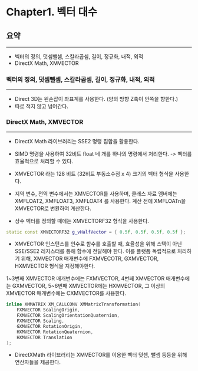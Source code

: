 # Chapter1. 벡터 대수

## 요약
-------------------------------------------------

* 벡터의 정의, 덧셈뺄셈, 스칼라곱셈, 길이, 정규화, 내적, 외적
* DirectX Math, XMVECTOR

### 벡터의 정의, 덧셈뺄셈, 스칼라곱셈, 길이, 정규화, 내적, 외적
-------------------------------------------------

- Direct 3D는 왼손잡이 좌표계를 사용한다. (양의 방향 Z축이 안쪽을 향한다.)
- 따로 적지 않고 넘어간다.

### DirectX Math, XMVECTOR
-------------------------------------------------

- DirectX Math 라이브러리는 SSE2 명령 집합을 활용한다.

- SIMD 명령을 사용하여 32비트 float 네 개를 하나의 명령에서 처리한다. -> 벡터를 효율적으로 처리할 수 있다.

- XMVECTOR 라는 128 비트 (32비트 부동소수점 x 4) 크기의 벡터 형식을 사용한다. 

- 지역 변수, 전역 변수에서는 XMVECTOR를 사용하며, 클래스 자료 멤버에는 XMFLOAT2, XMFLOAT3, XMFLOAT4 를 사용한다. 계산 전에 XMFLOATn을 XMVECTOR로 변환하여 계산한다.

- 상수 벡터를 정의할 때에는 XMVECTORF32 형식을 사용한다.

```C++
static const XMVECTORF32 g_vHalfVector = { 0.5f, 0.5f, 0.5f, 0.5f };
```

- XMVECTOR 인스턴스를 인수로 함수를 호출할 때, 효율성을 위해 스택이 아닌 SSE/SSE2 레지스터를 통해 함수에 전달해야 한다. 이를 플랫폼 독립적으로 처리하기 위해, XMVECTOR 매개변수에 FXMVECOTR, GXMVECTOR, HXMVECTOR 형식을 지정해야한다. 

1~3번째 XMVECTOR 매개변수에는 FXMVECTOR,
4번째 XMVECTOR 매개변수에는 GXMVECTOR,
5~6번째 XMVECTOR에는 HXMVECTOR,
그 이상의 XMVECTOR 매개변수에는 CXMVECTOR를 사용한다.

```C++
inline XMMATRIX XM_CALLCONV XMMatrixTransformation(
    FXMVECTOR ScalingOrigin,
    FXMVECTOR ScalingOrientationQuaternion,
    FXMVECTOR Scaling,
    GXMVECTOR RotationOrigin,
    HXMVECTOR RotationQuaternion,
    HXMVECTOR Translation
);
```

- DirectXMath 라이브러리는 XMVECTOR를 이용한 벡터 덧셈, 뺄셈 등등을 위해 연산자들을 제공한다. 